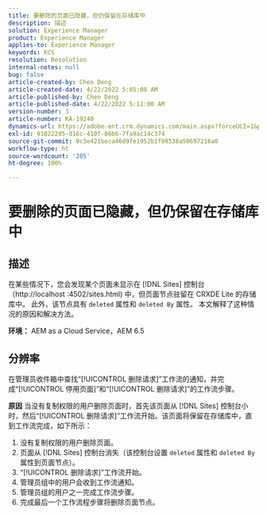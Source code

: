```yaml
---
title: 要删除的页面已隐藏，但仍保留在存储库中
description: 描述
solution: Experience Manager
product: Experience Manager
applies-to: Experience Manager
keywords: KCS
resolution: Resolution
internal-notes: null
bug: false
article-created-by: Chen Deng
article-created-date: 4/22/2022 5:05:08 AM
article-published-by: Chen Deng
article-published-date: 4/22/2022 5:11:00 AM
version-number: 3
article-number: KA-19240
dynamics-url: https://adobe-ent.crm.dynamics.com/main.aspx?forceUCI=1&pagetype=entityrecord&etn=knowledgearticle&id=bbe225c1-f9c1-ec11-983e-0022480ab5d0
exl-id: 918222d5-d16c-410f-86b6-7fa9ac14c374
source-git-commit: 0c3e421beca46d9fe1952b1f98538a50697216a0
workflow-type: ht
source-wordcount: '205'
ht-degree: 100%

---
```


# 要删除的页面已隐藏，但仍保留在存储库中

## 描述


在某些情况下，您会发现某个页面未显示在 [!DNL Sites] 控制台（http://localhost :4502/sites.html) 中，但页面节点驻留在 CRXDE Lite 的存储库中。 此外，该节点具有 `deleted` 属性和 `deleted By` 属性。 本文解释了这种情况的原因和解决方法。

<b>环境：</b>
AEM as a Cloud Service，AEM 6.5


## 分辨率


在管理员收件箱中查找“[!UICONTROL 删除请求]”工作流的通知，并完成“[!UICONTROL 停用页面]”和“[!UICONTROL 删除请求]”的工作流步骤。

<b>原因</b>
当没有复制权限的用户删除页面时，首先该页面从 [!DNL Sites] 控制台小时，然后“[!UICONTROL 删除请求]”工作流开始。该页面将保留在存储库中，直到工作流完成，如下所示：
1. 没有复制权限的用户删除页面。
2. 页面从 [!DNL Sites] 控制台消失（该控制台设置 `deleted` 属性和 `deleted By` 属性到页面节点）。
3. “[!UICONTROL 删除请求]”工作流开始。
4. 管理员组中的用户会收到工作流通知。
5. 管理员组的用户之一完成工作流步骤。
6. 完成最后一个工作流程步骤将删除页面节点。
